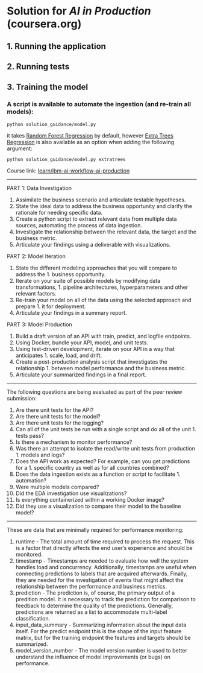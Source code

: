 # Solution for *AI in Production* (coursera.org)

## 1. Running the application

## 2. Running tests

## 3. Training the model

### A script is available to automate the ingestion (and re-train all models):
```
python solution_guidance/model.py
```
it takes [Random Forest Regression](https://scikit-learn.org/stable/modules/generated/sklearn.ensemble.RandomForestRegressor.html) by default, however [Extra Trees Regression](https://scikit-learn.org/stable/modules/generated/sklearn.ensemble.ExtraTreesRegressor.html) is also available as an option when adding the following argument:
```
python solution_guidance/model.py extratrees
```

Course link: [learn/ibm-ai-workflow-ai-production](https://www.coursera.org/learn/ibm-ai-workflow-ai-production)

---
PART 1: Data Investigation

1. Assimilate the business scenario and articulate testable hypotheses.
1. State the ideal data to address the business opportunity and clarify the rationale for needing specific data.
1. Create a python script to extract relevant data from multiple data sources, automating the process of data ingestion.
1. Investigate the relationship between the relevant data, the target and the business metric.
1. Articulate your findings using a deliverable with visualizations.

PART 2: Model Iteration

1. State the different modeling approaches that you will compare to address the 1. business opportunity.
1. Iterate on your suite of possible models by modifying data transformations, 1. pipeline architectures, hyperparameters and other relevant factors.
1. Re-train your model on all of the data using the selected approach and prepare 1. it for deployment.
1. Articulate your findings in a summary report.

PART 3: Model Production

1. Build a draft version of an API with train, predict, and logfile endpoints.
1. Using Docker, bundle your API, model, and unit tests.
1. Using test-driven development, iterate on your API in a way that anticipates 1. scale, load, and drift.
1. Create a post-production analysis script that investigates the relationship 1. between model performance and the business metric.
1. Articulate your summarized findings in a final report.

---
The following questions are being evaluated as part of the peer review submission:

1. Are there unit tests for the API?
1. Are there unit tests for the model?
1. Are there unit tests for the logging?
1. Can all of the unit tests be run with a single script and do all of the unit 1. tests pass?
1. Is there a mechanism to monitor performance?
1. Was there an attempt to isolate the read/write unit tests from production 1. models and logs?
1. Does the API work as expected? For example, can you get predictions for a 1. specific country as well as for all countries combined?
1. Does the data ingestion exists as a function or script to facilitate 1. automation?
1. Were multiple models compared?
1. Did the EDA investigation use visualizations?
1. Is everything containerized within a working Docker image?
1. Did they use a visualization to compare their model to the baseline model?

---
These are data that are minimally required for performance monitoring:
1. runtime - The total amount of time required to process the request. This is a factor that directly affects the end user’s experience and should be monitored.
1. timestamp - Timestamps are needed to evaluate how well the system handles load and concurrency. Additionally, timestamps are useful when connecting predictions to labels that are acquired afterwards. Finally, they are needed for the investigation of events that might affect the relationship between the performance and business metrics.
1. prediction - The prediction is, of course, the primary output of a predition model. It is necessary to track the prediction for comparison to feedback to determine the quality of the predictions. Generally, predictions are returned as a list to accommodate multi-label classification.
1. input_data_summary - Summarizing information about the input data itself. For the predict endpoint this is the shape of the input feature matrix, but for the training endpoint the features and targets should be summarized.
1. model_version_number - The model version number is used to better understand the influence of model improvements (or bugs) on performance.